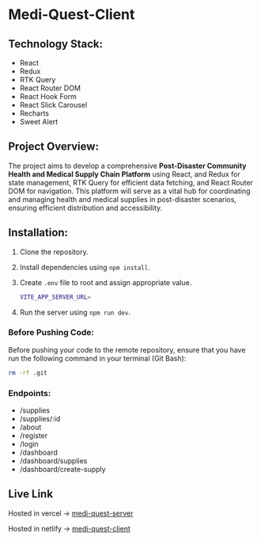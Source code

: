 # Medi-Quest-Client

## Technology Stack:
- React
- Redux
- RTK Query
- React Router DOM
- React Hook Form
- React Slick Carousel
- Recharts
- Sweet Alert

## Project Overview:
The project aims to develop a comprehensive **Post-Disaster Community Health and Medical Supply Chain Platform** using React, and Redux for state management, RTK Query for efficient data fetching, and React Router DOM for navigation. This platform will serve as a vital hub for coordinating and managing health and medical supplies in post-disaster scenarios, ensuring efficient distribution and accessibility.

## Installation:
1. Clone the repository.
2. Install dependencies using `npm install`.
3. Create `.env` file to root and assign appropriate value.

    ```bash
    VITE_APP_SERVER_URL=
    ```
4. Run the server using `npm run dev`.

### Before Pushing Code:
Before pushing your code to the remote repository, ensure that you have run the following command in your terminal (Git Bash):

```bash
rm -rf .git
```

### Endpoints:
- /supplies
- /supplies/:id
- /about
- /register
- /login
- /dashboard
- /dashboard/supplies
- /dashboard/create-supply

## Live Link
Hosted in vercel -> [medi-quest-server](https://medi-quest-server.vercel.app)

Hosted in netlify -> [medi-quest-client](https://moonlit-zuccutto-8848a3.netlify.app)
